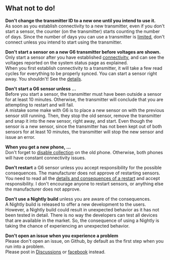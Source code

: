 ## What not to do!  
  
**Don't change the transmitter ID to a new one until you intend to use it.**  
As soon as you establish connectivity to a new transmitter, even if you don't start a sensor, the counter (on the transmitter) starts counting the number of days.  Since the number of days you can use a transmitter is [limited](./Transmitter-lifetime.md), don't connect unless you intend to start using the transmitter.  

**Don't start a sensor on a new G6 transmitter before voltages are shown.**  
Only start a sensor after you have established [connectivity](/Proper-connectivity.md), and can see the voltages reported on the system status page as explained.  
When you first establish connectivity to a transmitter, it will take a few read cycles for everything to be properly synced.  You can start a sensor right away.  You shouldn't!  See the [details](./Starting-G6.md).  

**Don't start a G6 sensor unless ...**  
Before you start a sensor, the transmitter must have been outside a sensor for at least 10 minutes.  Otherwise, the transmitter will conclude that you are attempting to restart and will fail.  
A mistake some make with G6 is to place a new sensor on with the previous sensor still running.  Then, they stop the old sensor, remove the transmitter and snap it into the new sensor, right away, and start.  Even though the sensor is a new sensor, since the transmitter has not been kept out of both sensors for at least 10 minutes, the transmitter will stop the new sensor and issue an error.  

**When you get a new phone, ...**   
Don't forget to [disable collection](./Stop-xDrip.md) on the old phone.  Otherwise, both phones will have constant connectivity issues.  

**Don't restart** a G6 sensor unless you accept responsibility for the possible consequences.  The manufacturer does not approve of restarting sensors.  You need to read all the [details and consequences of a restart](./Restart-G6-Sensor.md) and accept responsibility.  I don't encourage anyone to restart sensors, or anything else the manufacturer does not approve.  

**Don't use a Nightly build** unless you are aware of the consequences.  
A Nightly build is released to offer a new development to the users.  However, a Nightly build could result in unexpected behavior as it has not been tested in detail.  There is no way the developers can test all devices that are available in the market.  So, the consequence of using a Nightly is taking the chance of experiencing an unexpected behavior.  

**Don't open an issue when you experience a problem**  
Please don't open an issue, on Github, by default as the first step when you run into a problem.  
Please post in [Discussions](https://github.com/NightscoutFoundation/xDrip/discussions) or [facebook](https://www.facebook.com/groups/xDripG5) instead.  
